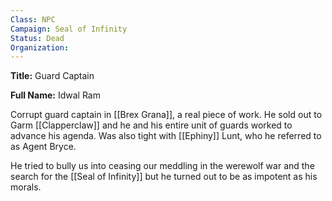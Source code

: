 ```yaml
---
Class: NPC
Campaign: Seal of Infinity
Status: Dead
Organization:
---
```

**Title:** Guard Captain

**Full Name:** Idwal Ram

Corrupt guard captain in [[Brex Grana]], a real piece of work. He sold out to Garm [[Clapperclaw]] and he and his entire unit of guards worked to advance his agenda. Was also tight with [[Ephiny]] Lunt, who he referred to as Agent Bryce.

He tried to bully us into ceasing our meddling in the werewolf war and the search for the [[Seal of Infinity]] but he turned out to be as impotent as his morals.